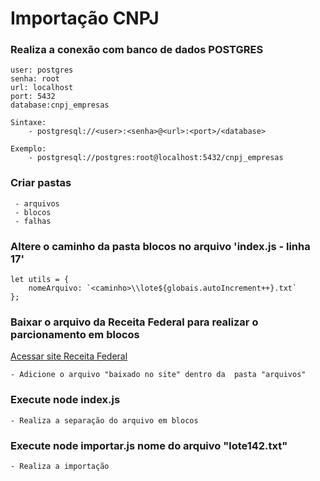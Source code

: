# Importação CNPJ

### Realiza a conexão com banco de dados POSTGRES
	
	user: postgres
	senha: root
	url: localhost
	port: 5432
	database:cnpj_empresas

	Sintaxe:
		- postgresql://<user>:<senha>@<url>:<port>/<database>

	Exemplo:
		- postgresql://postgres:root@localhost:5432/cnpj_empresas

### Criar pastas
	 - arquivos
	 - blocos
	 - falhas

### Altere o caminho da pasta blocos no arquivo 'index.js - linha 17'

	let utils = {
        nomeArquivo: `<caminho>\\lote${globais.autoIncrement++}.txt`
    };

### Baixar o arquivo da Receita Federal para realizar o parcionamento em blocos

<a href="http://receita.economia.gov.br/orientacao/tributaria/cadastros/cadastro-nacional-de-pessoas-juridicas-cnpj/dados-publicos-cnpj">Acessar site Receita Federal</a>

	- Adicione o arquivo "baixado no site" dentro da  pasta "arquivos"

### Execute node index.js
	- Realiza a separação do arquivo em blocos

### Execute node importar.js nome do arquivo "lote142.txt"
	- Realiza a importação 